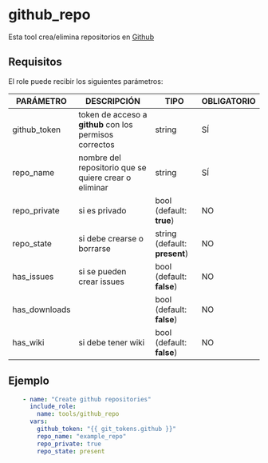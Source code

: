 # github_repo

Esta tool crea/elimina repositorios en [Github](https://github.com/)

## Requisitos

El role puede recibir los siguientes parámetros:

| **PARÁMETRO** | **DESCRIPCIÓN** | **TIPO** | **OBLIGATORIO** |
|--|--|--|--|
| github_token | token de acceso a **github** con los permisos correctos | string | SÍ |
| repo_name | nombre del repositorio que se quiere crear o eliminar | string | SÍ |
| repo_private | si es privado | bool (default: __true__) | NO |
| repo_state | si debe crearse o borrarse | string (default: __present__) | NO
| has_issues | si se pueden crear issues | bool (default: __false__) | NO |
| has_downloads | | bool (default: __false__) | NO |
| has_wiki | si debe tener wiki | bool (default: __false__) | NO |

## Ejemplo

```yaml
    - name: "Create github repositories"
      include_role:
        name: tools/github_repo
      vars:
        github_token: "{{ git_tokens.github }}"
        repo_name: "example_repo"
        repo_private: true
        repo_state: present
```
